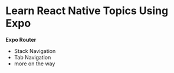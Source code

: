 # Learn React Native Topics Using Expo
**Expo Router**
- Stack Navigation   
- Tab Navigation
- more on the way 
